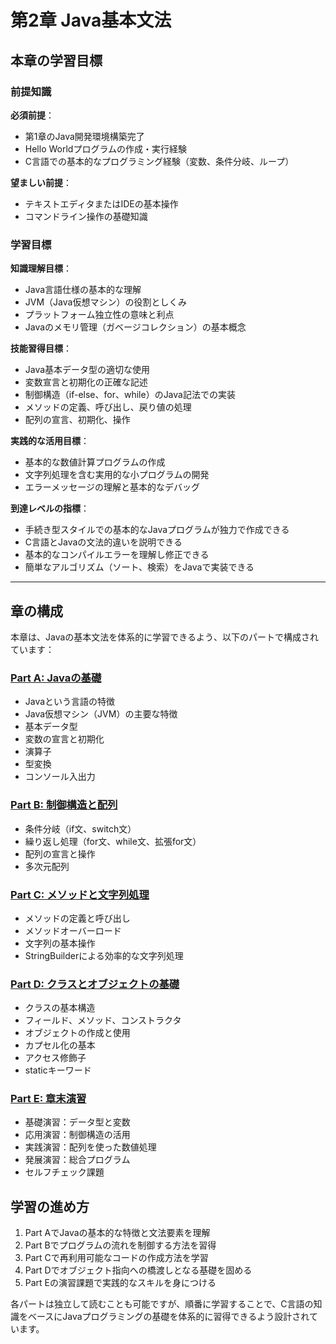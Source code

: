 # 第2章 Java基本文法

## 本章の学習目標

### 前提知識
**必須前提**：
- 第1章のJava開発環境構築完了
- Hello Worldプログラムの作成・実行経験
- C言語での基本的なプログラミング経験（変数、条件分岐、ループ）

**望ましい前提**：
- テキストエディタまたはIDEの基本操作
- コマンドライン操作の基礎知識

### 学習目標
**知識理解目標**：
- Java言語仕様の基本的な理解
- JVM（Java仮想マシン）の役割としくみ
- プラットフォーム独立性の意味と利点
- Javaのメモリ管理（ガベージコレクション）の基本概念

**技能習得目標**：
- Java基本データ型の適切な使用
- 変数宣言と初期化の正確な記述
- 制御構造（if-else、for、while）のJava記法での実装
- メソッドの定義、呼び出し、戻り値の処理
- 配列の宣言、初期化、操作

**実践的な活用目標**：
- 基本的な数値計算プログラムの作成
- 文字列処理を含む実用的な小プログラムの開発
- エラーメッセージの理解と基本的なデバッグ

**到達レベルの指標**：
- 手続き型スタイルでの基本的なJavaプログラムが独力で作成できる
- C言語とJavaの文法的違いを説明できる
- 基本的なコンパイルエラーを理解し修正できる
- 簡単なアルゴリズム（ソート、検索）をJavaで実装できる

---

## 章の構成

本章は、Javaの基本文法を体系的に学習できるよう、以下のパートで構成されています：

### [Part A: Javaの基礎](chapter02a-java-fundamentals.md)
- Javaという言語の特徴
- Java仮想マシン（JVM）の主要な特徴
- 基本データ型
- 変数の宣言と初期化
- 演算子
- 型変換
- コンソール入出力

### [Part B: 制御構造と配列](chapter02b-control-and-arrays.md)
- 条件分岐（if文、switch文）
- 繰り返し処理（for文、while文、拡張for文）
- 配列の宣言と操作
- 多次元配列

### [Part C: メソッドと文字列処理](chapter02c-methods-and-strings.md)
- メソッドの定義と呼び出し
- メソッドオーバーロード
- 文字列の基本操作
- StringBuilderによる効率的な文字列処理

### [Part D: クラスとオブジェクトの基礎](chapter02d-class-basics.md)
- クラスの基本構造
- フィールド、メソッド、コンストラクタ
- オブジェクトの作成と使用
- カプセル化の基本
- アクセス修飾子
- staticキーワード

### [Part E: 章末演習](chapter02e-exercises.md)
- 基礎演習：データ型と変数
- 応用演習：制御構造の活用
- 実践演習：配列を使った数値処理
- 発展演習：総合プログラム
- セルフチェック課題

## 学習の進め方

1. Part AでJavaの基本的な特徴と文法要素を理解
2. Part Bでプログラムの流れを制御する方法を習得
3. Part Cで再利用可能なコードの作成方法を学習
4. Part Dでオブジェクト指向への橋渡しとなる基礎を固める
5. Part Eの演習課題で実践的なスキルを身につける

各パートは独立して読むことも可能ですが、順番に学習することで、C言語の知識をベースにJavaプログラミングの基礎を体系的に習得できるよう設計されています。